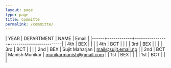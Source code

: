 ```yaml
---
layout: page
type: page
title: Committe
permalink: /committe/
---
```

| YEAR | DEPARTMENT | NAME           | Email                   |
|------+------------+----------------+-------------------------|
| 4th  | BEX        |                |                         |
| 4th  | BCT        |                |                         |
| 3rd  | BEX        |                |                         |
| 3rd  | BCT        |                |                         |
| 2nd  | BEX        | Sujit Maharjan | mail@sujit.email.np     |
| 2nd  | BCT        | Manish Munikar | munikarmanish@gmail.com |
| 1st  | BEX        |                |                         |
| 1st  | BCT        |                |                         |

